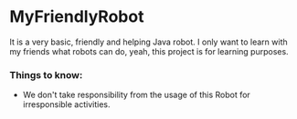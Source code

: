 # MyFriendlyRobot

It is a very basic, friendly and helping Java robot. I only want to learn with my friends what robots can do, yeah, this project is for learning purposes. 

### Things to know:
- We don't take responsibility from the usage of this Robot for irresponsible activities.
